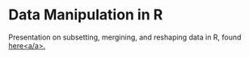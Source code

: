 Data Manipulation in R
========================================================
Presentation on subsetting, mergining, and reshaping data in R, found <a href="http://rpubs.com/NateByers/manipRidem" target="_blank">here<a/a>.